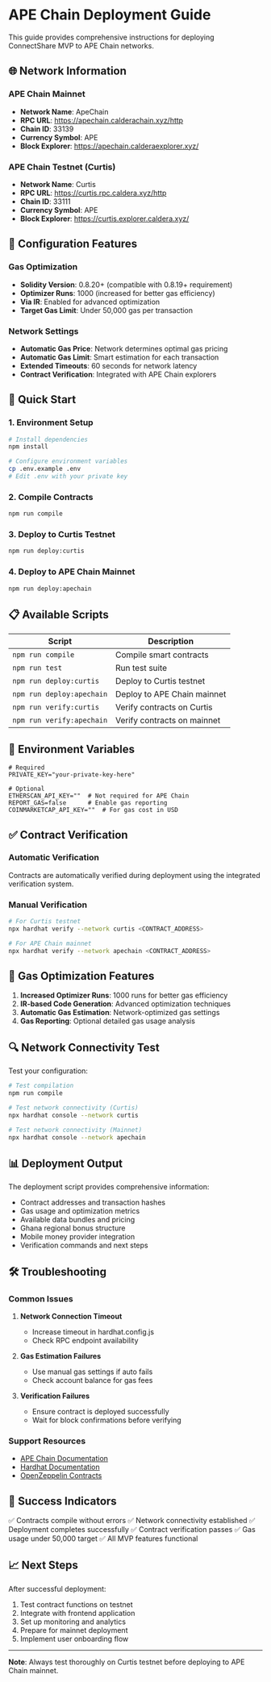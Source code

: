 # APE Chain Deployment Guide

This guide provides comprehensive instructions for deploying ConnectShare MVP to APE Chain networks.

## 🌐 Network Information

### APE Chain Mainnet
- **Network Name**: ApeChain
- **RPC URL**: https://apechain.calderachain.xyz/http
- **Chain ID**: 33139
- **Currency Symbol**: APE
- **Block Explorer**: https://apechain.calderaexplorer.xyz/

### APE Chain Testnet (Curtis)
- **Network Name**: Curtis
- **RPC URL**: https://curtis.rpc.caldera.xyz/http
- **Chain ID**: 33111
- **Currency Symbol**: APE
- **Block Explorer**: https://curtis.explorer.caldera.xyz/

## 🔧 Configuration Features

### Gas Optimization
- **Solidity Version**: 0.8.20+ (compatible with 0.8.19+ requirement)
- **Optimizer Runs**: 1000 (increased for better gas efficiency)
- **Via IR**: Enabled for advanced optimization
- **Target Gas Limit**: Under 50,000 gas per transaction

### Network Settings
- **Automatic Gas Price**: Network determines optimal gas pricing
- **Automatic Gas Limit**: Smart estimation for each transaction
- **Extended Timeouts**: 60 seconds for network latency
- **Contract Verification**: Integrated with APE Chain explorers

## 🚀 Quick Start

### 1. Environment Setup
```bash
# Install dependencies
npm install

# Configure environment variables
cp .env.example .env
# Edit .env with your private key
```

### 2. Compile Contracts
```bash
npm run compile
```

### 3. Deploy to Curtis Testnet
```bash
npm run deploy:curtis
```

### 4. Deploy to APE Chain Mainnet
```bash
npm run deploy:apechain
```

## 📋 Available Scripts

| Script | Description |
|--------|-------------|
| `npm run compile` | Compile smart contracts |
| `npm run test` | Run test suite |
| `npm run deploy:curtis` | Deploy to Curtis testnet |
| `npm run deploy:apechain` | Deploy to APE Chain mainnet |
| `npm run verify:curtis` | Verify contracts on Curtis |
| `npm run verify:apechain` | Verify contracts on mainnet |

## 🔐 Environment Variables

```env
# Required
PRIVATE_KEY="your-private-key-here"

# Optional
ETHERSCAN_API_KEY=""  # Not required for APE Chain
REPORT_GAS=false      # Enable gas reporting
COINMARKETCAP_API_KEY=""  # For gas cost in USD
```

## ✅ Contract Verification

### Automatic Verification
Contracts are automatically verified during deployment using the integrated verification system.

### Manual Verification
```bash
# For Curtis testnet
npx hardhat verify --network curtis <CONTRACT_ADDRESS>

# For APE Chain mainnet
npx hardhat verify --network apechain <CONTRACT_ADDRESS>
```

## 🎯 Gas Optimization Features

1. **Increased Optimizer Runs**: 1000 runs for better gas efficiency
2. **IR-based Code Generation**: Advanced optimization techniques
3. **Automatic Gas Estimation**: Network-optimized gas settings
4. **Gas Reporting**: Optional detailed gas usage analysis

## 🔍 Network Connectivity Test

Test your configuration:
```bash
# Test compilation
npm run compile

# Test network connectivity (Curtis)
npx hardhat console --network curtis

# Test network connectivity (Mainnet)
npx hardhat console --network apechain
```

## 📊 Deployment Output

The deployment script provides comprehensive information:
- Contract addresses and transaction hashes
- Gas usage and optimization metrics
- Available data bundles and pricing
- Ghana regional bonus structure
- Mobile money provider integration
- Verification commands and next steps

## 🛠️ Troubleshooting

### Common Issues

1. **Network Connection Timeout**
   - Increase timeout in hardhat.config.js
   - Check RPC endpoint availability

2. **Gas Estimation Failures**
   - Use manual gas settings if auto fails
   - Check account balance for gas fees

3. **Verification Failures**
   - Ensure contract is deployed successfully
   - Wait for block confirmations before verifying

### Support Resources
- [APE Chain Documentation](https://docs.apechain.com/)
- [Hardhat Documentation](https://hardhat.org/docs)
- [OpenZeppelin Contracts](https://docs.openzeppelin.com/contracts/)

## 🎉 Success Indicators

✅ Contracts compile without errors
✅ Network connectivity established
✅ Deployment completes successfully
✅ Contract verification passes
✅ Gas usage under 50,000 target
✅ All MVP features functional

## 📈 Next Steps

After successful deployment:
1. Test contract functions on testnet
2. Integrate with frontend application
3. Set up monitoring and analytics
4. Prepare for mainnet deployment
5. Implement user onboarding flow

---

**Note**: Always test thoroughly on Curtis testnet before deploying to APE Chain mainnet.
